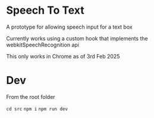 # Speech To Text
A prototype for allowing speech input for a text box

Currently works using a custom hook that implements the webkitSpeechRecognition api

This only works in Chrome as of 3rd Feb 2025


# Dev
From the root folder

`cd src`
`npm i`
`npm run dev`